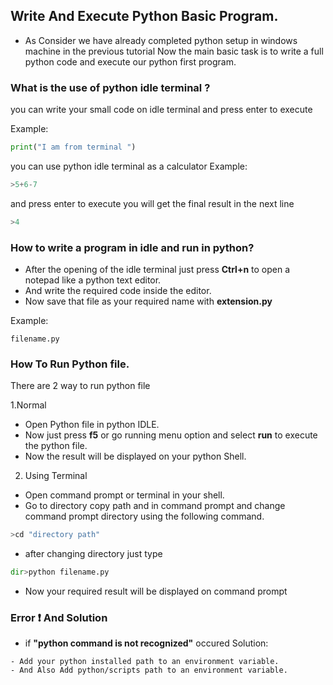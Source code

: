 ## Write And Execute Python Basic Program.
- As Consider we have already completed python setup in windows machine in the previous tutorial Now the main basic task is to write a full python code and execute our python first program.

### What is the use of python idle terminal ?
you can write your small code on idle terminal and press enter to execute

Example:
```python
print("I am from terminal ")
```
you can use python idle terminal as a calculator
Example:
```python
>5+6-7
```
and press enter to execute you will get the final result in the next line 
```python
>4
```

### How to write a program in idle and run in python?
- After the opening of the idle terminal just press **Ctrl+n** to open a notepad like a python text editor.
- And write the required code inside the editor.
- Now save that file as your required name with **extension.py**

Example:
```
filename.py
```

### How To Run Python  file.
There are 2 way to run python file

1.Normal 
  - Open Python file in python IDLE.
  - Now just press **f5** or go running menu option and select **run** to execute the python file.
  - Now the result will be displayed on your python Shell.
  
2. Using Terminal
- Open command prompt or terminal in your shell.
- Go to directory copy path and in command prompt and change command prompt directory using the following command.
```python
>cd "directory path"
```
- after changing directory  just type 
```python
dir>python filename.py
```
- Now your required result will be displayed on command prompt 

### Error :heavy_exclamation_mark: And Solution

- if **"python command is not recognized"** occured
  Solution:
```
- Add your python installed path to an environment variable.
- And Also Add python/scripts path to an environment variable.
```
   
